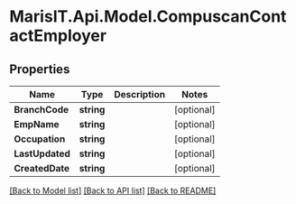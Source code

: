 
# MarisIT.Api.Model.CompuscanContactEmployer

## Properties

Name | Type | Description | Notes
------------ | ------------- | ------------- | -------------
**BranchCode** | **string** |  | [optional] 
**EmpName** | **string** |  | [optional] 
**Occupation** | **string** |  | [optional] 
**LastUpdated** | **string** |  | [optional] 
**CreatedDate** | **string** |  | [optional] 

[[Back to Model list]](../README.md#documentation-for-models)
[[Back to API list]](../README.md#documentation-for-api-endpoints)
[[Back to README]](../README.md)

